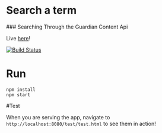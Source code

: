 # Search a term
### Searching Through the Guardian Content Api

Live [here](https://search-challenge.herokuapp.com/)!

[![Build Status](https://travis-ci.org/NataliaLKB/search.svg?branch=master)](https://travis-ci.org/NataliaLKB/search)

# Run

```
npm install
npm start
```


#Test

When you are serving the app, navigate to `http://localhost:8080/test/test.html` to see them in action!
